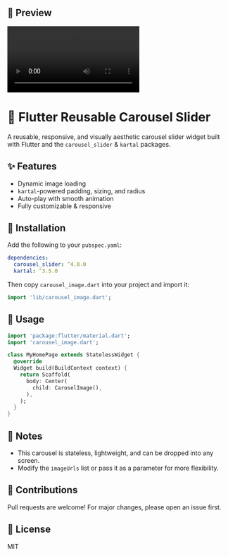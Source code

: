 ## 🎥 Preview

![carousel demo](assets/demo.mov)

# 📸 Flutter Reusable Carousel Slider

A reusable, responsive, and visually aesthetic carousel slider widget built with Flutter and the `carousel_slider` & `kartal` packages.

## ✨ Features
- Dynamic image loading
- `kartal`-powered padding, sizing, and radius
- Auto-play with smooth animation
- Fully customizable & responsive

## 🚀 Installation

Add the following to your `pubspec.yaml`:

```yaml
dependencies:
  carousel_slider: ^4.0.0
  kartal: ^3.5.0
```

Then copy `carousel_image.dart` into your project and import it:

```dart
import 'lib/carousel_image.dart';
```

## 🧩 Usage

```dart
import 'package:flutter/material.dart';
import 'carousel_image.dart';

class MyHomePage extends StatelessWidget {
  @override
  Widget build(BuildContext context) {
    return Scaffold(
      body: Center(
        child: CaroselImage(),
      ),
    );
  }
}
```

## 📌 Notes
- This carousel is stateless, lightweight, and can be dropped into any screen.
- Modify the `imageUrls` list or pass it as a parameter for more flexibility.

## 🤝 Contributions

Pull requests are welcome! For major changes, please open an issue first.

## 📜 License

MIT
